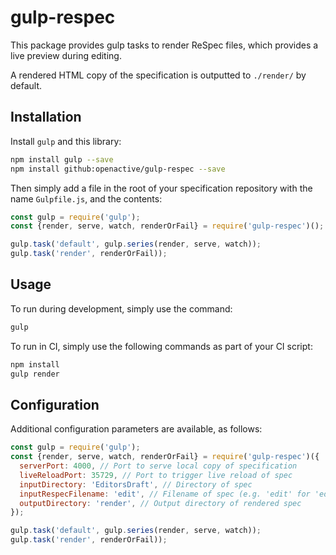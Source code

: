 # gulp-respec
This package provides gulp tasks to render ReSpec files, which provides a live preview during editing.

A rendered HTML copy of the specification is outputted to `./render/` by default. 

## Installation

Install `gulp` and this library:
```sh
npm install gulp --save
npm install github:openactive/gulp-respec --save
```

Then simply add a file in the root of your specification repository with the name `Gulpfile.js`, and the contents:
```javascript
const gulp = require('gulp');
const {render, serve, watch, renderOrFail} = require('gulp-respec')();

gulp.task('default', gulp.series(render, serve, watch));
gulp.task('render', renderOrFail));
```

## Usage

To run during development, simply use the command:
```sh
gulp
```

To run in CI, simply use the following commands as part of your CI script:
```sh
npm install
gulp render
```

## Configuration

Additional configuration parameters are available, as follows:
```javascript
const gulp = require('gulp');
const {render, serve, watch, renderOrFail} = require('gulp-respec')({
  serverPort: 4000, // Port to serve local copy of specification
  liveReloadPort: 35729, // Port to trigger live reload of spec
  inputDirectory: 'EditorsDraft', // Directory of spec
  inputRespecFilename: 'edit', // Filename of spec (e.g. 'edit' for 'edit.html')
  outputDirectory: 'render', // Output directory of rendered spec
});

gulp.task('default', gulp.series(render, serve, watch));
gulp.task('render', renderOrFail));
```
